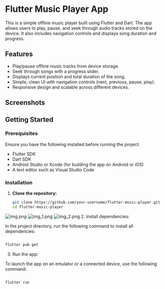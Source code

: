 # Flutter Music Player App

This is a simple offline music player built using Flutter and Dart. The app allows users to play, pause, and seek through audio tracks stored on the device. It also includes navigation controls and displays song duration and progress.

## Features

- Play/pause offline music tracks from device storage.
- Seek through songs with a progress slider.
- Displays current position and total duration of the song.
- Simple, clean UI with navigation controls (next, previous, pause, play).
- Responsive design and scalable across different devices.

## Screenshots

<!-- Include images of your app's main screens here -->

## Getting Started

### Prerequisites

Ensure you have the following installed before running the project:

- Flutter SDK
- Dart SDK
- Android Studio or Xcode (for building the app on Android or iOS)
- A text editor such as Visual Studio Code

### Installation

1. **Clone the repository:**

   ```bash
   git clone https://github.com/your-username/flutter-music-player.git
   cd flutter-music-player

![img.png](img.png)
![img_1.png](img_1.png)
![img_2.png](img_2.png)
2. Install dependencies:

In the project directory, run the following command to install all dependencies:

```bash

flutter pub get
```
3. Run the app:

To launch the app on an emulator or a connected device, use the following command:

```bash

flutter run
